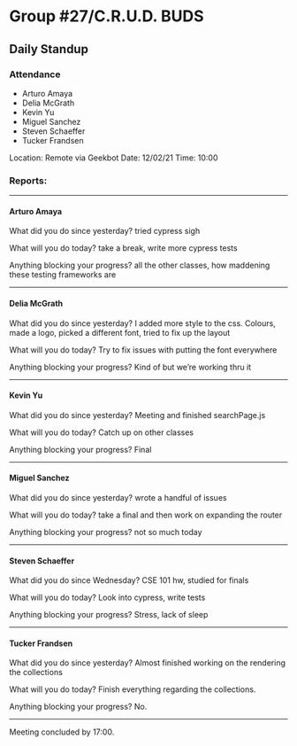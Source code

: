# Group #27/C.R.U.D. BUDS

## Daily Standup

### Attendance

- Arturo Amaya
- Delia McGrath
- Kevin Yu
- Miguel Sanchez
- Steven Schaeffer
- Tucker Frandsen

Location: Remote via Geekbot
Date: 12/02/21
Time: 10:00

### Reports:

<hr />

#### Arturo Amaya

What did you do since yesterday?
tried cypress sigh

What will you do today?
take a break, write more cypress tests

Anything blocking your progress?
all the other classes, how maddening these testing frameworks are

<hr />

#### Delia McGrath

What did you do since yesterday?
I added more style to the css.  Colours, made a logo, picked a different font, tried to fix up the layout

What will you do today?
Try to fix issues with putting the font everywhere

Anything blocking your progress?
Kind of but we’re working thru it

<hr />

#### Kevin Yu

What did you do since yesterday?
Meeting and finished searchPage.js

What will you do today?
Catch up on other classes

Anything blocking your progress?
Final

<hr />

#### Miguel Sanchez

What did you do since yesterday?
wrote a handful of issues

What will you do today?
take a final and then work on expanding the router

Anything blocking your progress?
not so much today

<hr />

#### Steven Schaeffer

What did you do since Wednesday?
CSE 101 hw, studied for finals

What will you do today?
Look into cypress, write tests

Anything blocking your progress?
Stress, lack of sleep

<hr />

#### Tucker Frandsen

What did you do since yesterday?
Almost finished working on the rendering the collections

What will you do today?
Finish everything regarding the collections.

Anything blocking your progress?
No.

<hr />

Meeting concluded by 17:00.
